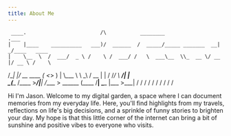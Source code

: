```yaml
---
title: About Me
---
```


     ____.                        /\           ________                 .___
    |    |____    __________   ___)/  ______  /  _____/_____ _______  __| _/____   ____
    |    \__  \  /  ___/  _ \ /    \ /  ___/ /   \  ___\__  \\_  __ \/ __ |/ __ \ /    \
/\__|    |/ __ \_\___ (  <_> )   |  \\___ \  \    \_\  \/ __ \|  | \/ /_/ \  ___/|   |  \
\________(____  /____  >____/|___|  /____  >  \______  (____  /__|  \____ |\___  >___|  /
              \/     \/           \/     \/          \/     \/           \/    \/     \/

Hi I'm Jason. Welcome to my digital garden, a space where I can document memories from my everyday life. Here, you'll find highlights from my travels, reflections on life's big decisions, and a sprinkle of funny stories to brighten your day. My hope is that this little corner of the internet can bring a bit of sunshine and positive vibes to everyone who visits.
